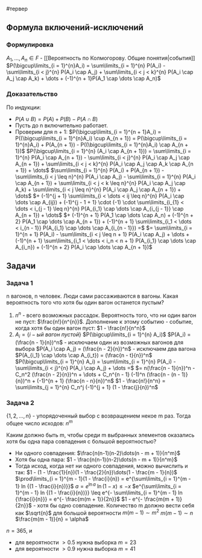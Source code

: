 #тервер 
## Формула включений-исключений
### Формулировка
$A_1, \dots, A_n \in F$ - [[Вероятность по Колмогорову. Общие понятия|события]]
$P(\bigcup\limits_{i = 1}^{n}A_i) = \sum\limits_{i = 1}^{n} P(A_i) - \sum\limits_{i < j}^{n} P(A_i \cap A_j) + \sum\limits_{i < j < k}^{n} P(A_i \cap A_j \cap A_k) + \dots + (-1)^{n + 1}P(A_1 \cap \dots \cap A_n)$

### Доказательство
По индукции:
- $P(A \cup B) = P(A) + P(B) - P(A \cap B)$
- Пусть до n включительно работает.
- Проверим для n  + 1:
	$P(\bigcup\limits_{i = 1}^{n + 1}A_i) = P((\bigcup\limits_{i = 1}^{n}A_i) \cup A_{n + 1}) = P(\bigcup\limits_{i = 1}^{n}A_i) + P(A_{n + 1}) - P((\bigcup\limits_{i = 1}^{n}A_i) \cap A_{n + 1})$
	$P(\bigcup\limits_{i = 1}^{n} (A_i \cap A_{n + 1})) = \sum\limits_{i = 1}^{n} P(A_i \cap A_{n + 1}) - \sum\limits_{i < j}^{n} P(A_i \cap A_j \cap A_{n + 1}) + \sum\limits_{i < j < k}^{n} P(A_i \cap A_j \cap A_k \cap A_{n + 1}) + \dots$
	$\sum\limits_{i = 1}^{n} P(A_i) + P(A_{n + 1}) - \sum\limits_{i < j \leq n}^{n} P(A_i \cap A_j) - \sum\limits_{i = 1}^{n} P(A_i \cap A_{n + 1}) + \sum\limits_{i < j < k \leq n}^{n} P(A_i \cap A_j \cap A_k) + \sum\limits_{i < j \leq n}^{n} P(A_i \cap A_j \cap A_{n + 1}) + \dots$
	$+ (-1)^{j + 1} \sum\limits_{i < \dots < ij \leq n}^{n} P(A_i \cap \dots \cap A_{ij}) + (-1)^{j - 1 + 1} \cdot (-1) \cdot \sum\limits_{i_{1} < \dots < i_{j - 1} \leq n}^{n} P(A_{i_1} \cap \dots \cap A_{i_{j - 1}} \cap A_{n + 1}) + \dots$
	$+ (-1)^{n + 1} P(A_1 \cap \dots \cap A_n) + (-1)^{n + 2} P(A_1 \cap \dots \cap A_{n + 1}) + (-1)^{n + 1} \sum\limits_{i_1 < \dots < i_{n - 1}} P(A_{i_1} \cap \dots \cap A_{i_{n - 1}}) =$
	$= \sum\limits_{i = 1}^{n + 1} P(A_i) - \sum\limits_{i < j \leq n + 1} P(A_i \cap A_j) + \dots + (-1)^{n + 1} \sum\limits_{i_1 < \dots < i_n < n + 1} P(A_{i_1} \cap \dots \cap A_{i_n}) + (-1)^{n + 2} P(A_i \cap \dots \cap A_{n + 1})$

## Задачи
### Задача 1
n вагонов, n человек. Люди сами рассаживаются в вагоны. Какая вероятность того что хотя бы один вагон останется пустым?

1) $n^{n}$ - всего возможных рассадок. Вероятность того, что ни один вагон не пуст: $\frac{n!}{n^{n}}$. Дополнение к этому событию - событие, когда хотя бы один вагон пуст: $1 - \frac{n!}{n^n}$
2) $A_i = \{ i-ый \ вагон \ пустой \}$
	$P(\bigcup\limits_{i = 1}^{n} A_i)$
	$P(A_i) = (\frac{n - 1}{n})^n$ - исключаем один из возможных вагонов для выбора
	$P(A_i \cap A_j) = (\frac{n - 2}{n})^n$ - исключаем два вагона
	$P(A_{i_1} \cap \dots \cap A_{i_t}) = (\frac{n - t}{n})^n$
	$P(\bigcup\limits_{i = 1}^{n} A_i) = \sum\limits_{i = 1}^{n} P(A_i) - \sum\limits_{i < j}^{n} P(A_i \cap A_j) + \dots =$
	$= n(\frac{n - 1}{n})^n - C_n^2 (\frac{n - 2}{n})^n + \dots + C_n^{n - 1} (-1)^n (\frac{n - (n - 1)}{n})^n + (-1)^{n + 1} (\frac{n - n}{n})^n$
$1 - \frac{n!}{n^n} = \sum\limits_{j = 1}^{n} C_n^j (-1)^{j + 1} (1 - \frac{j}{n})^n$

### Задача 2
$\{ 1, 2, \dots, n \}$ - упорядоченный выбор с возвращением некое m раз. Тогда общее число исходов: $n^m$

Каким должно быть m, чтобы среди m выбранных элементов оказались хотя бы одна пара совпадения с большой вероятностью?

- Ни одного совпадения: $\frac{n(n-1)(n-2)\dots(n - m + 1)}{n^m}$
- Хотя бы одна пара: $1 - \frac{n(n-1)(n-2)\dots(n - m + 1)}{n^m}$
- Тогда исход, когда нет ни одного совпадения, можно вычислить и так: $1 - (1 - \frac{1}{n})(1 - \frac{2}{n})\dots(1 - \frac{m - 1}{n})$
	$\prod\limits_{i = 1}^{m - 1}(1 - \frac{i}{n}) = e^{\sum\limits_{i = 1}^{m - 1} ln {(1 - \frac{i}{n})}}$
	$a = e^{\ln{a}}$
	$\ln{(1 - x)} \leq -x$
	$e^{\sum\limits_{i = 1}^{m - 1} ln {(1 - \frac{i}{n})}} \leq e^{- \sum\limits_{i = 1}^{m - 1} ln {\frac{i}{n}}} = e^{- \frac{m(m + 1)}{2n}}$
	$1 - e^{- \frac{m(m + 1)}{2n}}$ - хотя бы одно совпадение. Количество m должно вести себя как $\sqrt{n}$ для большой вероятности
	$m(m - 1) \sim m^2$
	$m(m - 1) \sim n$
	$\frac{m(m - 1)}{n} = \alpha$

$n = 365$, и 
- для вероятности $> 0.5$ нужна выборка $m = 23$
- для вероятности $> 0.9$ нужна выборка $m = 41$